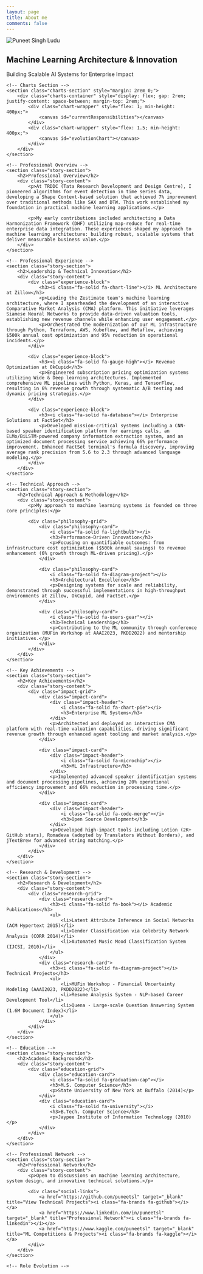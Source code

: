 ```yaml
---
layout: page
title: About me
comments: false
---
```


<link href="/assets/css/about.css" rel="stylesheet">
<link rel="stylesheet" href="https://cdnjs.cloudflare.com/ajax/libs/font-awesome/6.0.0/css/all.min.css">
<!-- Add Chart.js -->
<script src="https://cdn.jsdelivr.net/npm/chart.js"></script>

<div class="about-container">
	<!-- Hero Section -->
	<section class="about-hero">
		<div class="profile-card">
			<img src="https://media.licdn.com/dms/image/v2/D4E03AQHCFpY8AB5XDw/profile-displayphoto-shrink_800_800/profile-displayphoto-shrink_800_800/0/1674418455399?e=1747872000&v=beta&t=3V34YeobNTkWHDjaChxYRLjnfXCg3EqpJ_bS-5xbm7c" alt="Puneet Singh Ludu">
			<h1>Machine Learning Architecture & Innovation</h1>
			<p class="tagline">Building Scalable AI Systems for Enterprise Impact</p>
		</div>
	</section>

	<!-- Charts Section -->
	<section class="charts-section" style="margin: 2rem 0;">
		<div class="charts-container" style="display: flex; gap: 2rem; justify-content: space-between; margin-top: 2rem;">
			<div class="chart-wrapper" style="flex: 1; min-height: 400px;">
				<canvas id="currentResponsibilities"></canvas>
			</div>
			<div class="chart-wrapper" style="flex: 1.5; min-height: 400px;">
				<canvas id="evolutionChart"></canvas>
			</div>
		</div>
	</section>

	<!-- Professional Overview -->
	<section class="story-section">
		<h2>Professional Overview</h2>
		<div class="story-content">
			<p>At TRDDC (Tata Research Development and Design Centre), I pioneered algorithms for event detection in time series data, developing a Shape Context-based solution that achieved 7% improvement over traditional methods like SAX and DTW. This work established my foundation in practical machine learning applications.</p>
			
			<p>My early contributions included architecting a Data Harmonization Framework (DHF) utilizing map-reduce for real-time enterprise data integration. These experiences shaped my approach to machine learning architecture: building robust, scalable systems that deliver measurable business value.</p>
		</div>
	</section>

	<!-- Professional Experience -->
	<section class="story-section">
		<h2>Leadership & Technical Innovation</h2>
		<div class="story-content">
			<div class="experience-block">
				<h3><i class="fa-solid fa-chart-line"></i> ML Architecture at Zillow</h3>
				<p>Leading the Zestimate team's machine learning architecture, where I spearheaded the development of an interactive Comparative Market Analysis (CMA) platform. This initiative leverages Siamese Neural Networks to provide data-driven valuation tools, establishing new revenue channels while enhancing user engagement.</p>
				<p>Orchestrated the modernization of our ML infrastructure through Python, Terraform, AWS, Kubeflow, and Metaflow, achieving $500k annual cost optimization and 95% reduction in operational incidents.</p>
			</div>

			<div class="experience-block">
				<h3><i class="fa-solid fa-gauge-high"></i> Revenue Optimization at OkCupid</h3>
				<p>Engineered subscription pricing optimization systems utilizing Wide & Deep learning architectures. Implemented comprehensive ML pipelines with Python, Keras, and TensorFlow, resulting in 6% revenue growth through systematic A/B testing and dynamic pricing strategies.</p>
			</div>

			<div class="experience-block">
				<h3><i class="fa-solid fa-database"></i> Enterprise Solutions at FactSet</h3>
				<p>Developed mission-critical systems including a CNN-based speaker identification platform for earnings calls, an ELMo/BiLSTM-powered company information extraction system, and an optimized document processing service achieving 66% performance improvement. Enhanced FactSet terminal's formula discovery, improving average rank precision from 5.6 to 2.3 through advanced language modeling.</p>
			</div>
		</div>
	</section>

	<!-- Technical Approach -->
	<section class="story-section">
		<h2>Technical Approach & Methodology</h2>
		<div class="story-content">
			<p>My approach to machine learning systems is founded on three core principles:</p>
			
			<div class="philosophy-grid">
				<div class="philosophy-card">
					<i class="fa-solid fa-lightbulb"></i>
					<h3>Performance-Driven Innovation</h3>
					<p>Focusing on quantifiable outcomes: from infrastructure cost optimization ($500k annual savings) to revenue enhancement (6% growth through ML-driven pricing).</p>
				</div>
				
				<div class="philosophy-card">
					<i class="fa-solid fa-diagram-project"></i>
					<h3>Architectural Excellence</h3>
					<p>Designing systems for scale and reliability, demonstrated through successful implementations in high-throughput environments at Zillow, OkCupid, and FactSet.</p>
				</div>
				
				<div class="philosophy-card">
					<i class="fa-solid fa-users-gear"></i>
					<h3>Technical Leadership</h3>
					<p>Contributing to the ML community through conference organization (MUFin Workshop at AAAI2023, PKDD2022) and mentorship initiatives.</p>
				</div>
			</div>
		</div>
	</section>

	<!-- Key Achievements -->
	<section class="story-section">
		<h2>Key Achievements</h2>
		<div class="story-content">
			<div class="impact-grid">
				<div class="impact-card">
					<div class="impact-header">
						<i class="fa-solid fa-chart-pie"></i>
						<h3>Enterprise ML Systems</h3>
					</div>
					<p>Architected and deployed an interactive CMA platform with real-time valuation capabilities, driving significant revenue growth through enhanced agent tooling and market analysis.</p>
				</div>

				<div class="impact-card">
					<div class="impact-header">
						<i class="fa-solid fa-microchip"></i>
						<h3>ML Infrastructure</h3>
					</div>
					<p>Implemented advanced speaker identification systems and document processing pipelines, achieving 20% operational efficiency improvement and 66% reduction in processing time.</p>
				</div>

				<div class="impact-card">
					<div class="impact-header">
						<i class="fa-solid fa-code-merge"></i>
						<h3>Open Source Development</h3>
					</div>
					<p>Developed high-impact tools including Lotion (2K+ GitHub stars), Romadeva (adopted by Translators Without Borders), and jTextBrew for advanced string matching.</p>
				</div>
			</div>
		</div>
	</section>

	<!-- Research & Development -->
	<section class="story-section">
		<h2>Research & Development</h2>
		<div class="story-content">
			<div class="research-grid">
				<div class="research-card">
					<h3><i class="fa-solid fa-book"></i> Academic Publications</h3>
					<ul>
						<li>Latent Attribute Inference in Social Networks (ACM Hypertext 2015)</li>
						<li>Gender Classification via Celebrity Network Analysis (CORR 2014)</li>
						<li>Automated Music Mood Classification System (IJCSI, 2010)</li>
					</ul>
				</div>
				<div class="research-card">
					<h3><i class="fa-solid fa-diagram-project"></i> Technical Projects</h3>
					<ul>
						<li>MUFin Workshop - Financial Uncertainty Modeling (AAAI2023, PKDD2022)</li>
						<li>Resume Analysis System - NLP-based Career Development Tool</li>
						<li>Quena - Large-scale Question Answering System (1.6M Document Index)</li>
					</ul>
				</div>
			</div>
		</div>
	</section>

	<!-- Education -->
	<section class="story-section">
		<h2>Academic Background</h2>
		<div class="story-content">
			<div class="education-grid">
				<div class="education-card">
					<i class="fa-solid fa-graduation-cap"></i>
					<h3>M.S. Computer Science</h3>
					<p>State University of New York at Buffalo (2014)</p>
				</div>
				<div class="education-card">
					<i class="fa-solid fa-university"></i>
					<h3>B.Tech. Computer Science</h3>
					<p>Jaypee Institute of Information Technology (2010)</p>
				</div>
			</div>
		</div>
	</section>

	<!-- Professional Network -->
	<section class="story-section">
		<h2>Professional Network</h2>
		<div class="story-content">
			<p>Open to discussions on machine learning architecture, system design, and innovative technical solutions.</p>
			
			<div class="social-links">
				<a href="https://github.com/puneetsl" target="_blank" title="View Technical Projects"><i class="fa-brands fa-github"></i></a>
				<a href="https://www.linkedin.com/in/puneetsl" target="_blank" title="Professional Network"><i class="fa-brands fa-linkedin"></i></a>
				<a href="https://www.kaggle.com/puneetsl" target="_blank" title="ML Competitions & Projects"><i class="fa-brands fa-kaggle"></i></a>
			</div>
		</div>
	</section>

	<!-- Role Evolution -->
	
</div>

<style>
.charts-section {
	background: #fff;
	padding: 2rem;
	border-radius: 8px;
	box-shadow: 0 2px 4px rgba(0,0,0,0.1);
}

.chart-wrapper {
	background: #fff;
	padding: 1rem;
	border-radius: 8px;
	box-shadow: 0 1px 3px rgba(0,0,0,0.1);
}

@media (max-width: 768px) {
	.charts-container {
		flex-direction: column;
	}
	.chart-wrapper {
		width: 100%;
		margin-bottom: 2rem;
	}
}
</style>

<script>
// Evolution Chart
const evolutionCtx = document.getElementById('evolutionChart').getContext('2d');
new Chart(evolutionCtx, {
	type: 'line',
	data: {
		labels: ['2011', '2013', '2015', '2017', '2019', '2021', '2023', '2025'],
		datasets: [{
			label: 'Coding',
			data: [35, 30, 25, 20, 18, 15, 12, 10],
			borderColor: '#FF6384',
			backgroundColor: '#FF6384',
			borderWidth: 3,
			pointRadius: 4,
			tension: 0.4
		}, {
			label: 'Architecture',
			data: [8, 12, 15, 20, 25, 28, 30, 32],
			borderColor: '#36A2EB',
			backgroundColor: '#36A2EB',
			borderWidth: 3,
			pointRadius: 4,
			tension: 0.4
		}, {
			label: 'MLOps',
			data: [12, 15, 18, 20, 20, 18, 15, 15],
			borderColor: '#FFCE56',
			backgroundColor: '#FFCE56',
			borderWidth: 3,
			pointRadius: 4,
			tension: 0.4
		}, {
			label: 'Modeling',
			data: [25, 22, 20, 18, 15, 12, 10, 10],
			borderColor: '#4BC0C0',
			backgroundColor: '#4BC0C0',
			borderWidth: 3,
			pointRadius: 4,
			tension: 0.4
		}, {
			label: 'Data',
			data: [10, 10, 10, 10, 10, 10, 10, 10],
			borderColor: '#9966FF',
			backgroundColor: '#9966FF',
			borderWidth: 3,
			pointRadius: 4,
			tension: 0.4
		}, {
			label: 'Leadership',
			data: [5, 6, 7, 8, 10, 12, 15, 15],
			borderColor: '#FF9F40',
			backgroundColor: '#FF9F40',
			borderWidth: 3,
			pointRadius: 4,
			tension: 0.4
		}, {
			label: 'Collaboration',
			data: [5, 5, 5, 4, 2, 5, 8, 8],
			borderColor: '#8AC24A',
			backgroundColor: '#8AC24A',
			borderWidth: 3,
			pointRadius: 4,
			tension: 0.4
		}]
	},
	options: {
		responsive: true,
		maintainAspectRatio: false,
		plugins: {
			title: {
				display: true,
				text: 'Career Responsibility Evolution',
				font: {
					size: 16,
					weight: 'bold'
				},
				padding: 20
			},
			legend: {
				position: 'bottom',
				labels: {
					usePointStyle: true,
					padding: 10,
					boxWidth: 10,
					font: {
						size: 11
					}
				}
			},
			tooltip: {
				mode: 'index',
				intersect: false,
				backgroundColor: 'rgba(255, 255, 255, 0.9)',
				titleColor: '#000',
				bodyColor: '#000',
				borderColor: '#ddd',
				borderWidth: 1,
				padding: 10,
				boxPadding: 4
			}
		},
		scales: {
			y: {
				min: 0,
				max: 40,
				ticks: {
					stepSize: 10,
					callback: function(value) {
						return value + '%';
					}
				},
				grid: {
					color: 'rgba(0, 0, 0, 0.1)'
				}
			},
			x: {
				grid: {
					display: false
				}
			}
		},
		interaction: {
			mode: 'nearest',
			axis: 'x',
			intersect: false
		},
		elements: {
			line: {
				borderWidth: 3
			},
			point: {
				hoverRadius: 6,
				hoverBorderWidth: 2
			}
		}
	}
});

// Current Role Distribution
const currentCtx = document.getElementById('currentResponsibilities').getContext('2d');
new Chart(currentCtx, {
	type: 'doughnut',
	data: {
		labels: [
			'Architecture (32%)',
			'Leadership (15%)',
			'MLOps (15%)',
			'Strategy (15%)',
			'Coding (10%)',
			'Modeling (8%)',
			'Collaboration (5%)'
		],
		datasets: [{
			data: [32, 15, 15, 15, 10, 8, 5],
			backgroundColor: [
				'rgba(54, 162, 235, 0.8)',
				'rgba(255, 159, 64, 0.8)',
				'rgba(255, 206, 86, 0.8)',
				'rgba(75, 192, 192, 0.8)',
				'rgba(255, 99, 132, 0.8)',
				'rgba(153, 102, 255, 0.8)',
				'rgba(138, 194, 74, 0.8)'
			],
			borderColor: 'white',
			borderWidth: 2
		}]
	},
	options: {
		responsive: true,
		maintainAspectRatio: false,
		plugins: {
			title: {
				display: true,
				text: 'Current Role Focus',
				font: {
					size: 16,
					weight: 'bold'
				}
			},
			legend: {
				position: 'right',
				labels: {
					usePointStyle: true,
					padding: 10,
					boxWidth: 10,
					font: {
						size: 11
					}
				}
			},
			tooltip: {
				callbacks: {
					label: function(context) {
						return context.raw + '%';
					}
				}
			}
		},
		cutout: '60%'
	}
});
</script>